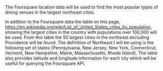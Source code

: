The Foursquare location data will be used to find the most popular types of dining venues in the largest northeast cities.  

In addition to the Foursquare data the table on this page, https://en.wikipedia.org/wiki/List_of_United_States_cities_by_population, showing the largest cities in the country with populations over 100,000 will be used.  From this table the 50 largest cities in the northeast excluding Providence will be found.  The definition of Northeast I will be using is the following set of states {Pennsylvania, New Jersey, New York, Connecticut, Vermont, New Hampshire, Maine, Massachusetts, Rhode Island}.  The table also provides latitude and longitude information for each city which will be useful for querying the Foursquare API.  
